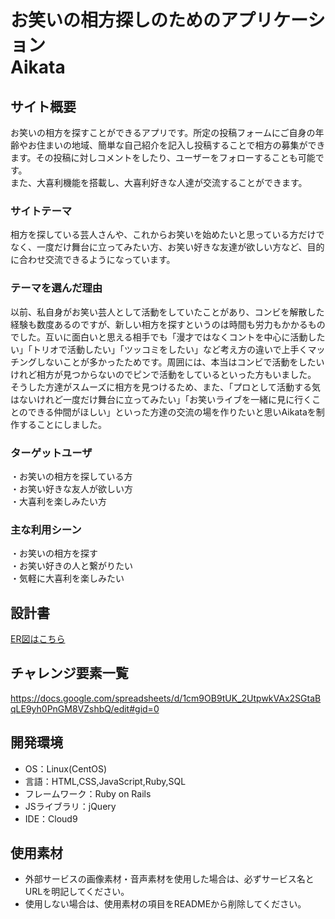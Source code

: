 # お笑いの相方探しのためのアプリケーション<br>Aikata

## サイト概要
お笑いの相方を探すことができるアプリです。所定の投稿フォームにご自身の年齢やお住まいの地域、簡単な自己紹介を記入し投稿することで相方の募集ができます。その投稿に対しコメントをしたり、ユーザーをフォローすることも可能です。<br>
また、大喜利機能を搭載し、大喜利好きな人達が交流することができます。

### サイトテーマ
相方を探している芸人さんや、これからお笑いを始めたいと思っている方だけでなく、一度だけ舞台に立ってみたい方、お笑い好きな友達が欲しい方など、目的に合わせ交流できるようになっています。

### テーマを選んだ理由
以前、私自身がお笑い芸人として活動をしていたことがあり、コンビを解散した経験も数度あるのですが、新しい相方を探すというのは時間も労力もかかるものでした。互いに面白いと思える相手でも「漫才ではなくコントを中心に活動したい」「トリオで活動したい」「ツッコミをしたい」など考え方の違いで上手くマッチングしないことが多かったためです。周囲には、本当はコンビで活動をしたいけれど相方が見つからないのでピンで活動をしているといった方もいました。<br>
そうした方達がスムーズに相方を見つけるため、また、「プロとして活動する気はないけれど一度だけ舞台に立ってみたい」「お笑いライブを一緒に見に行くことのできる仲間がほしい」といった方達の交流の場を作りたいと思いAikataを制作することにしました。

### ターゲットユーザ
・お笑いの相方を探している方<br>
・お笑い好きな友人が欲しい方<br>
・大喜利を楽しみたい方

### 主な利用シーン
・お笑いの相方を探す<br>
・お笑い好きの人と繋がりたい<br>
・気軽に大喜利を楽しみたい

## 設計書
<a href="https://app.diagrams.net/#G1iXP--5OBg0bCfUHuVh7jrH0eMYck4NPb">ER図はこちら</a>

## チャレンジ要素一覧
https://docs.google.com/spreadsheets/d/1cm9OB9tUK_2UtpwkVAx2SGtaBqLE9yh0PnGM8VZshbQ/edit#gid=0

## 開発環境
- OS：Linux(CentOS)
- 言語：HTML,CSS,JavaScript,Ruby,SQL
- フレームワーク：Ruby on Rails
- JSライブラリ：jQuery
- IDE：Cloud9

## 使用素材
- 外部サービスの画像素材・音声素材を使用した場合は、必ずサービス名とURLを明記してください。
- 使用しない場合は、使用素材の項目をREADMEから削除してください。

